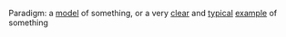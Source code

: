 Paradigm: a [model](https://dictionary.cambridge.org/vi/dictionary/english/model "model") of something, or a very [clear](https://dictionary.cambridge.org/vi/dictionary/english/clear "clear") and [typical](https://dictionary.cambridge.org/vi/dictionary/english/typical "typical") [example](https://dictionary.cambridge.org/vi/dictionary/english/example "example") of something